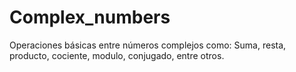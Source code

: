 # Complex_numbers
Operaciones básicas entre números complejos como: Suma, resta, producto, cociente, modulo, conjugado, entre otros. 
